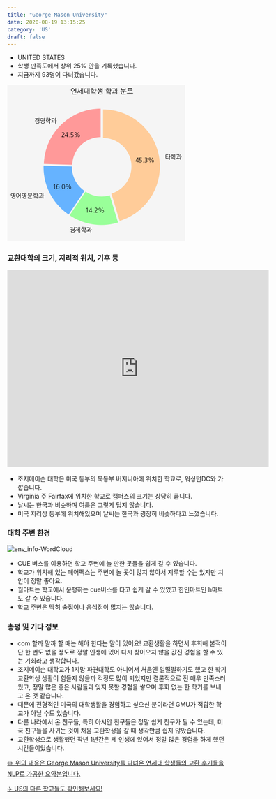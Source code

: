 ```yaml
---
title: "George Mason University"
date: 2020-08-19 13:15:25
category: 'US'
draft: false
---
```



* UNITED STATES
* 학생 만족도에서 상위 25% 안을 기록했습니다.
* 지금까지 93명이 다녀갔습니다. 

![department-info](../plots/US000070.png)
### 교환대학의 크기, 지리적 위치, 기후 등
<iframe
width="600"
height="450"
frameborder="0" style="border:0"
src="https://www.google.com/maps/embed/v1/place?key=AIzaSyC9e1AME-pVmWC4hBpFdu5S4dKzyepa3HQ&q=George+Mason+University&center=38.8298118,-77.3073606&zoom=14" allowfullscreen>
</iframe>

* 조지메이슨 대학은 미국 동부의 북동부 버지니아에 위치한 학교로, 워싱턴DC와 가깝습니다.
* Virginia 주 Fairfax에 위치한 학교로 캠퍼스의 크기는 상당히 큽니다.
* 날씨는 한국과 비슷하며 여름은 그렇게 덥지 않습니다.
* 미국 지리상 동부에 위치해있으며 날씨는 한국과 굉장히 비슷하다고 느꼈습니다.


### 대학 주변 환경

![env_info-WordCloud](../univ_wordclouds_okt/env_info/US000070_env_info_okt.png)

* CUE 버스를 이용하면 학교 주변에 놀 만한 곳들을 쉽게 갈 수 있습니다.
* 학교가 위치해 있는 페어펙스는 주변에 놀 곳이 많지 않아서 지루할 수는 있지만 치안이 정말 좋아요.
* 월마트는 학교에서 운행하는 cue버스를 타고 쉽게 갈 수 있었고 한인마트인 h마트도 갈 수 있습니다.
* 학교 주변은 딱히 술집이나 음식점이 많지는 않습니다.


### 총평 및 기타 정보 
* com 할까 말까 할 때는 해야 한다는 말이 있어요! 교환생활을 하면서 후회해 본적이 단 한 번도 없을 정도로 정말 인생에 있어 다시 찾아오지 않을 값진 경험을 할 수 있는 기회라고 생각합니다.
* 조지메이슨 대학교가 1지망 파견대학도 아니어서 처음엔 얼떨떨하기도 했고 한 학기 교환학생 생활이 힘들지 않을까 걱정도 많이 되었지만 결론적으로 전 매우 만족스러웠고, 정말 많은 좋은 사람들과 잊지 못할 경험을 쌓으며 후회 없는 한 학기를 보내고 온 것 같습니다.
* 때문에 전형적인 미국의 대학생활을 경험하고 싶으신 분이라면 GMU가 적합한 학교가 아닐 수도 있습니다.
* 다른 나라에서 온 친구들, 특히 아시안 친구들은 정말 쉽게 친구가 될 수 있는데, 미국 친구들을 사귀는 것이 처음 교환학생을 갈 때 생각만큼 쉽지 않았습니다.
* 교환학생으로 생활했던 작년 1년간은 제 인생에 있어서 정말 많은 경험을 하게 했던 시간들이었습니다.


[✏️ 위의 내용은 George Mason University를 다녀온 연세대 학생들의 교환 후기들을 NLP로 가공한 요약본입니다.](http://oia.yonsei.ac.kr/partner/expReport.asp?ucode=US000070&bgbn=A)

[✈️ US의 다른 학교들도 확인해보세요!](https://yonsei-exchange.netlify.app/?category=US)
